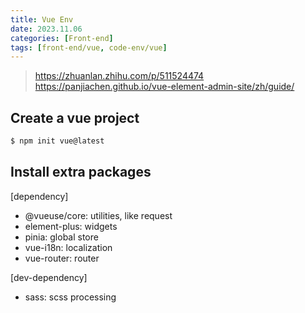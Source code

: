 ```yaml
---
title: Vue Env
date: 2023.11.06
categories: [Front-end]
tags: [front-end/vue, code-env/vue]
---
```


> https://zhuanlan.zhihu.com/p/511524474  
> https://panjiachen.github.io/vue-element-admin-site/zh/guide/

## Create a vue project

```bash
$ npm init vue@latest
```

## Install extra packages

[dependency]

- @vueuse/core: utilities, like request  
- element-plus: widgets  
- pinia: global store  
- vue-i18n: localization  
- vue-router: router  

[dev-dependency]
- sass: scss processing